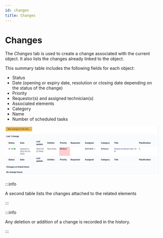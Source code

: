 ```yaml
---
id: changes
title: Changes
---
```


# Changes

The *Changes* tab is used to create a change associated with the current
object. It also lists the changes already linked to the object.

This summary table includes the following fields for each object:

- Status
- Date (opening or expiry date, resolution or closing date depending on
  the status of the change)
- Priority
- Requestor(s) and assigned technician(s)
- Associated elements
- Category
- Name
- Number of scheduled tasks

![Creation and list of associated changes](../../assets/modules/tabs/images/changes.png)

:::info

A second table lists the changes attached to the related elements

:::

:::info

Any deletion or addition of a change is recorded in the history.

:::
